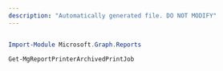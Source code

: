 ```yaml
---
description: "Automatically generated file. DO NOT MODIFY"
---
```


```powershell

Import-Module Microsoft.Graph.Reports

Get-MgReportPrinterArchivedPrintJob

```